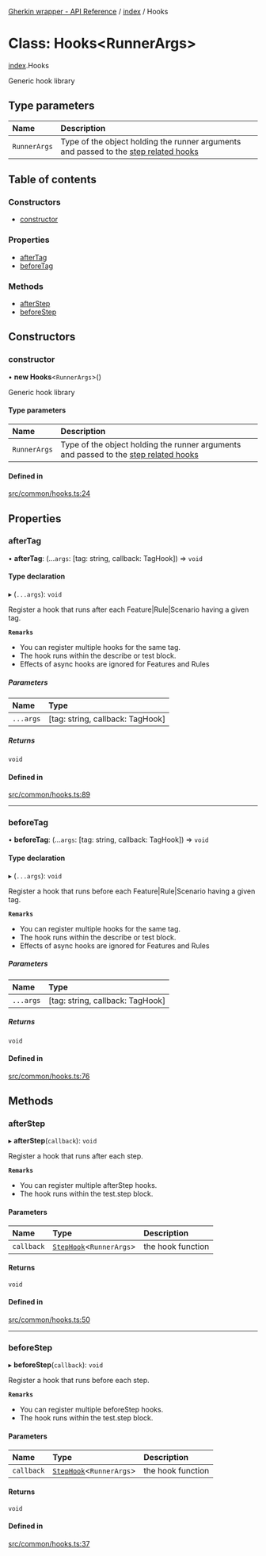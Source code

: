 [Gherkin wrapper - API Reference](../README.md) / [index](../modules/index.md) / Hooks

# Class: Hooks<RunnerArgs\>

[index](../modules/index.md).Hooks

Generic hook library

## Type parameters

| Name | Description |
| :------ | :------ |
| `RunnerArgs` | Type of the object holding the runner arguments and passed to the [step related hooks](../modules/common.md#stephook) |

## Table of contents

### Constructors

- [constructor](index.Hooks.md#constructor)

### Properties

- [afterTag](index.Hooks.md#aftertag)
- [beforeTag](index.Hooks.md#beforetag)

### Methods

- [afterStep](index.Hooks.md#afterstep)
- [beforeStep](index.Hooks.md#beforestep)

## Constructors

### constructor

• **new Hooks**<`RunnerArgs`\>()

Generic hook library

#### Type parameters

| Name | Description |
| :------ | :------ |
| `RunnerArgs` | Type of the object holding the runner arguments and passed to the [step related hooks](../modules/common.md#stephook) |

#### Defined in

[src/common/hooks.ts:24](https://github.com/Niitch/gherkin-wrapper/blob/79f02ed/src/common/hooks.ts#L24)

## Properties

### afterTag

• **afterTag**: (...`args`: [tag: string, callback: TagHook]) => `void`

#### Type declaration

▸ (`...args`): `void`

Register a hook that runs after each Feature|Rule|Scenario having a given tag.

**`Remarks`**

- You can register multiple hooks for the same tag.
- The hook runs within the describe or test block.
- Effects of async hooks are ignored for Features and Rules

##### Parameters

| Name | Type |
| :------ | :------ |
| `...args` | [tag: string, callback: TagHook] |

##### Returns

`void`

#### Defined in

[src/common/hooks.ts:89](https://github.com/Niitch/gherkin-wrapper/blob/79f02ed/src/common/hooks.ts#L89)

___

### beforeTag

• **beforeTag**: (...`args`: [tag: string, callback: TagHook]) => `void`

#### Type declaration

▸ (`...args`): `void`

Register a hook that runs before each Feature|Rule|Scenario having a given tag.

**`Remarks`**

- You can register multiple hooks for the same tag.
- The hook runs within the describe or test block.
- Effects of async hooks are ignored for Features and Rules

##### Parameters

| Name | Type |
| :------ | :------ |
| `...args` | [tag: string, callback: TagHook] |

##### Returns

`void`

#### Defined in

[src/common/hooks.ts:76](https://github.com/Niitch/gherkin-wrapper/blob/79f02ed/src/common/hooks.ts#L76)

## Methods

### afterStep

▸ **afterStep**(`callback`): `void`

Register a hook that runs after each step.

**`Remarks`**

- You can register multiple afterStep hooks.
- The hook runs within the test.step block.

#### Parameters

| Name | Type | Description |
| :------ | :------ | :------ |
| `callback` | [`StepHook`](../modules/common.md#stephook)<`RunnerArgs`\> | the hook function |

#### Returns

`void`

#### Defined in

[src/common/hooks.ts:50](https://github.com/Niitch/gherkin-wrapper/blob/79f02ed/src/common/hooks.ts#L50)

___

### beforeStep

▸ **beforeStep**(`callback`): `void`

Register a hook that runs before each step.

**`Remarks`**

- You can register multiple beforeStep hooks.
- The hook runs within the test.step block.

#### Parameters

| Name | Type | Description |
| :------ | :------ | :------ |
| `callback` | [`StepHook`](../modules/common.md#stephook)<`RunnerArgs`\> | the hook function |

#### Returns

`void`

#### Defined in

[src/common/hooks.ts:37](https://github.com/Niitch/gherkin-wrapper/blob/79f02ed/src/common/hooks.ts#L37)
